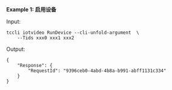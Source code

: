 **Example 1: 启用设备**



Input: 

```
tccli iotvideo RunDevice --cli-unfold-argument  \
    --Tids xxx0 xxx1 xxx2
```

Output: 
```
{
    "Response": {
        "RequestId": "9396ceb0-4abd-4b8a-b991-abff1131c334"
    }
}
```

